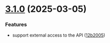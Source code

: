 # [3.1.0](https://github.com/Rbillon59/hass-n8n/compare/v3.0.0...v3.1.0) (2025-03-05)

### Features

* support external access to the API ([12b2005](https://github.com/Rbillon59/hass-n8n/commit/12b200514a7b1b10e5275dfe1cadd9523d7d2751))



